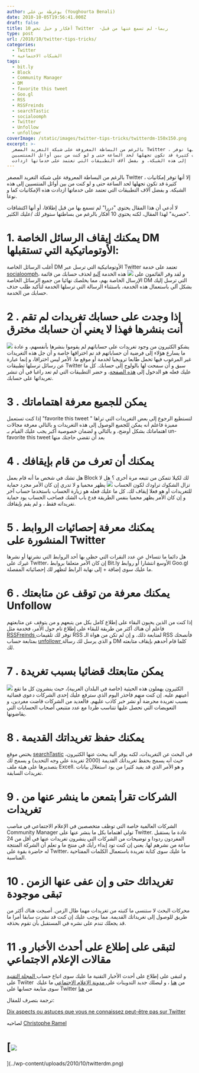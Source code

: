 ```yaml
---
author: يوغرطة بن علي (Youghourta Benali)
date: 2010-10-05T19:56:41.000Z
draft: false
title: 10 أفكار و حيل تخص Twitter  -ربما- لم تسمع عنها من قبل
type: post
url: /2010/10/twitter-tips-tricks/
categories:
  - Twitter
  - الشبكات الاجتماعية
tags:
  - bit.ly
  - Block
  - Community Manager
  - DM
  - favorite this tweet
  - Goo.gl
  - RSS
  - RSSFreinds
  - searchTastic
  - socialoomph
  - Twitter
  - Unfollow
  - unfollowr
coverImage: /static/images/twitter-tips-tricks/twitterdm-150x150.png
excerpt: >-
  بالرغم من البساطة المعروفة على شبكة التغريد المصغر Twitter ، إلا أنها توفر
  إمكانيات كثيرة قد تكون تجهلها لحد الساعة حتى و لو كنت من بين أوائل المنتسبين
  إلى هذه الشبكة. و بفضل آلاف التطبيقات التي تعتمد على خدماتها ازدادت
---
```

بالرغم من البساطة المعروفة على شبكة التغريد المصغر Twitter ، إلا أنها توفر إمكانيات كثيرة قد تكون تجهلها لحد الساعة حتى و لو كنت من بين أوائل المنتسبين إلى هذه الشبكة. و بفضل آلاف التطبيقات التي تعتمد على خدماتها ازدادت هذه الإمكانيات كما و نوعا.

لا أدعي أن هذا المقال يحتوي "دررا" لم تسمع بها من قبل إطلاقا، أو أنها اكتشافات "حصرية" لهذا المقال، لكنه يحتوي 10 أفكار بالرغم من بساطتها ستوفر لك /عليك الكثير.

# 1. يمكنك إيقاف الرسائل الخاصة DM الأوتوماتيكية التي تستقبلها:

أغلب الرسائل الخاصة DM الأوتوماتيكية التي ترسل عبر Twitter تعتمد على خدمة [socialoomph](http://www.socialoomph.com/)، و لقد وفر القائمون على ![](/static/images/twitter-tips-tricks/twitterdm-150x150.png) هذه الخدمة [آلية](http://www.socialoomph.com/optout) لحذف حسابك من قائمة الإرسال الخاصة بهم، مما يخلصك نهائيا من جميع الرسائل الخاصة DM التي ترسل إليك بشكل آلي باستعمال هذه الخدمة، باستثناء الرسالة التي ترسلها الخدمة لتأكيد طلب حذف حسابك من الخدمة.

# 2 . إذا وجدت على حسابك تغريدات لم تقم أنت بنشرها فهذا لا يعني أن حسابك مخترق

![](/static/images/twitter-tips-tricks/twitter-pirate.png) يشكو الكثيرون من وجود تغريدات على حساباتهم لم يقوموا بنشرها بأنفسهم، و عادة ما يسارع هؤلاء إلى فرضية أن حساباتهم قد تم اختراقها خاصة و أن جل هذه التغريدات غير المرغوب فيها تحمل طابعا ترويجيا لخدمة أو موقع ما. الأمر ليس اختراقا، و إنما عبارة عن رسائل ترسلها تطبيقات Twitter سبق و أن سمحت لها بالولوج إلى حسابك. كل ما عليك فعله هو الدخول إلى [هذه الصفحة](http://twitter.com/settings/connections)، و حضر التطبيقات التي لم تعد راغبا في أن تنشر تغريداتها على حسابك.

# 3 . يمكن للجميع معرفة اهتماماتك

إذا كنت تستعمل "favorite this tweet " لتستطيع الرجوع إلى بعض التغريدات التي تراها مميزة فاعلم أنه يمكن للجميع الوصول إلى هذه التغريدات و بالتالي معرفة مجالات اهتماماتك بشكل أوضح، و بالتالي و لضمان خصوصية أكبر يجب عليك القيام بـ un-favorite this tweet بعد أن تقضي حاجتك منها

# 4 . يمكنك أن تعرف من قام بإيقافك

هل تشك في شخص ما أنه قام بعمل Block لك لكيلا تتمكن من تتبعه مرة أخرى ؟ هل لا تزال الشكوك تراودك لكون الحساب ![](/static/images/twitter-tips-tricks/twitter_block-150x150.jpg) يظهر محميا و لا تدري إن كان الأمر مجرد حماية للتغريدات أو هو فعلا إيقاف لك. كل ما عليك فعله هو زيارة الحساب باستخدما حساب آخر و إن كان الأمر يظهر محميا بنفس الطريقة فدع باب الشك فصاحب الحساب يود حماية تغريداته فقط ، و لم يقم بإيقافك.

# 5 . يمكنك معرفة إحصائيات الروابط المنشورة على Twitter

هل دائما ما تتساءل عن عدد النقرات التي حظي بها أحد الروابط التي نشرتها أو نشرها غيرك على Twitter، إن كان الأمر متعلقا بروابط Bit.ly الأوسغ انتشارا أو روابط Goo.gl ما عليك سوى إضافة + إلى نهاية الرابط لتظهر لك إحصائياته المفصلة.

# 6 . يمكنك معرفة من توقف عن متابعتك Unfollow

إذا كنت من الذين يحبون البقاء على إطلاع كامل بكل من يتبعهم و من يتوقف عن متابعتهم فاعلم أن هناك أكثر من طريقة للبقاء على إطلاع تام حول الأمر، فخدمة مثل [RSSFreinds ](http://h3o.de/friends/index.php)توفر لك تلقيمات RSS لمتابعة ذلك. و إن لم تكن من هواة الـ RSS فأنصحك بمتابعة حساب [unfollowr ](https://twitter.com/unfollowr)و الذي يرسل لك رسالة DM كلما قام أحدهم بإيقاف متابعته لك.

# 7 . يمكن متابعتك قضائيا بسبب تغريدة

![](/static/images/twitter-tips-tricks/Twitter_Sue.jpg) الكثيرون يهملون هذه الحيثية (خاصة في البلدان العربية)، حيث ينشرون كل ما تقع أعينهم عليه. إن كنت منهم فاحذر اليوم الذي سترفع عليك إحدى الشركات دعوى قضائية بسبب تغريدة محرضة أو نشر خبر كاذب عليهم. فالعديد من الشركات قاضت مغردين، و التعويضات التي تحصل عليها تتناسب طردا مع عدد متتبعي أصحاب الحسابات التي يقاضونها.

# 8 . يمكنك حفظ تغريداتك القديمة

يختص موقع [searchTastic](http://www.searchtastic.com/index.php) في البحث عن التغريدات، لكنه يوفر آلية يبحث عنها الكثيرون، حيث أنه يسمح بحفظ تغريداتك القديمة (2000 تغريدة على وجه التحديد) و يسمح لك بتصديرها على هيئة ملف Excell. و هو الأمر الذي قد يفيد كثيرا من يود استغلال بيانات تغريدات السابقة.

# 9 . الشركات تقرأ بتمعن ما ينشر عنها من تغريدات

الشركات العالمية خاصة التي توظف متخصصين في الإعلام الاجتماعي في مناصب Community Manager تولي اهتماما بكل ما ينشر عنها على Twitter. عادة ما يستقبل المغردون ردودا و توضيحات من الشركات التي ينشرون تغريدات عنها في أقل من 24 ساعة من نشرهم لها. يعني إن كنت تود إبداء رأيك في منتج ما و تعلم أن الشركة المنتجة له حاضرة بقوة على Twitter، ما عليك سوى كتابة تغريدة باستعمال الكلمات المفتاحية المناسبة.

# 10 . تغريداتك حتى و إن عفى عنها الزمن تبقى موجودة

محركات البحث لا ستنسى ما كتبته من تغريدات مهما طال الزمن. أصبجت هناك أكثر من طريق للوصول إلى تغريداتك القديمة. مما يوجب عليك إن كنت قد نشرت سابقا أمرا ما قد يجعلك تندم على نشره في المستقبل بأن تقوم بحذفه.

# 11 .لتبقى على إطلاع على أحدث الأخبار و مقالات الإعلام الاجتماعي

و لتبقى على إطلاع على أحدث الأخبار التقنية ما عليك سوى اتباع حساب[ المجلة التقنية](https://www.it-scoop.com) على Twiiter  من [هنا](http://twitter.com/it_scoop_com) ، و ليصلك جديد التدوينات على[ مدونة الإعلام الاجتماعي](https://socialmedia4arab.com) ما عليك سوى متابعة حسابها على Twitter من [هنا](http://twitter.com/sm4arab)

ترجمة بتصرف للمقال:

[Dix aspects ou astuces que vous ne connaissez peut-être pas sur Twitter](http://www.kriisiis.fr/index.php/10-aspects-ou-astuces-que-vous-ne-connaissez-peut-etre-pas-sur-twitter/)

لصاحبه [Christophe Ramel](https://twitter.com/Kriisiis)

# \[![](/static/images/twitter-tips-tricks/twitterdm-150x150.png)

]\(../wp-content/uploads/2010/10/twitterdm.png)

